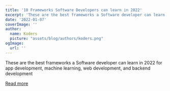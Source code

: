 ```yaml
---
title: '10 Frameworks Software Developers can learn in 2022'
excerpt: 'These are the best frameworks a Software developer can learn in 2022 for app development, machine learning, web development, and backend development'
date: '2022-01-07'
coverImage: ''
author:
  name: Koders
  picture: "assets/blog/authors/koders.png"
ogImage:
  url: ''
---
```


These are the best frameworks a Software developer can learn in 2022 for app development, machine learning, web development, and backend development

[Read more](https://dev.to/javinpaul/10-frameworks-software-developers-can-learn-in-2022-193o)
